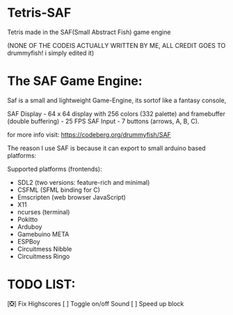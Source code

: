 # Tetris-SAF
Tetris made in the SAF(Small Abstract Fish) game engine

(NONE OF THE CODEIS ACTUALLY WRITTEN BY ME, ALL CREDIT GOES TO drummyfish! i simply edited it)

# The SAF Game Engine:
Saf is a small and lightweight Game-Engine, its sortof like a fantasy console,

SAF Display - 64 x 64 display with 256 colors (332 palette) and framebuffer (double buffering) - 25 FPS
SAF Input - 7 buttons (arrows, A, B, C).

for more info visit: https://codeberg.org/drummyfish/SAF

The reason I use SAF is because it can export to small arduino based platforms:

Supported platforms (frontends):
  - SDL2 (two versions: feature-rich and minimal)
  - CSFML (SFML binding for C)
  - Emscripten (web browser JavaScript)
  - X11
  - ncurses (terminal)
  - Pokitto
  - Arduboy
  - Gamebuino META
  - ESPBoy
  - Circuitmess Nibble
  - Circuitmess Ringo

# TODO LIST:
  [:negative_squared_cross_mark:] Fix Highscores
  [ ] Toggle on/off Sound
  [ ] Speed up block

